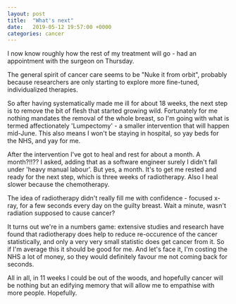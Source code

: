 ```yaml
---
layout: post
title:  "What's next"
date:   2019-05-12 19:57:00 +0000
categories: cancer
---
```

I now know roughly how the rest of my treatment will go - had an appointment with the surgeon on Thursday.

The general spirit of cancer care seems to be "Nuke it from orbit", probably because researchers are only starting to explore more fine-tuned, individualized therapies.

So after having systematically made me ill for about 18 weeks, the next step is to remove the bit of flesh that started growing wild.  Fortunately for me nothing mandates the removal of the whole breast, so I'm going with what is termed affectionately 'Lumpectomy' - a smaller intervention that will happen mid-June. This also means I won't be staying in hospital, so yay beds for the NHS, and yay for me.

After the intervention I've got to heal and rest for about a month.  A month?!!?? I asked, adding that as a software engineer surely I didn't fall under 'heavy manual labour'. But yes, a month. It's to get me rested and ready for the next step, which is three weeks of radiotherapy.  Also I heal slower because the chemotherapy.

The idea of radiotherapy didn't really fill me with confidence - focused x-ray, for a few seconds every day on the guilty breast. Wait a minute, wasn't radiation supposed to cause cancer?

It turns out we're in a numbers game: extensive studies and research have found that radiotherapy does help to reduce re-occurence of the cancer statistically, and only a very very small statistic does get cancer from it.  So if I'm average this it should be good for me. And let's face it, I'm costing the NHS a lot of money, so they would definitely favour me not coming back for seconds.

All in all, in 11 weeks I could be out of the woods, and hopefully cancer will be nothing but an edifying memory that will allow me to empathise with more people.  Hopefully.
